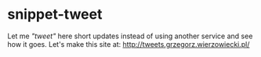 # snippet-tweet
Let me *"tweet"* here short updates instead of using another service and see how it goes. Let's make this site at: http://tweets.grzegorz.wierzowiecki.pl/
